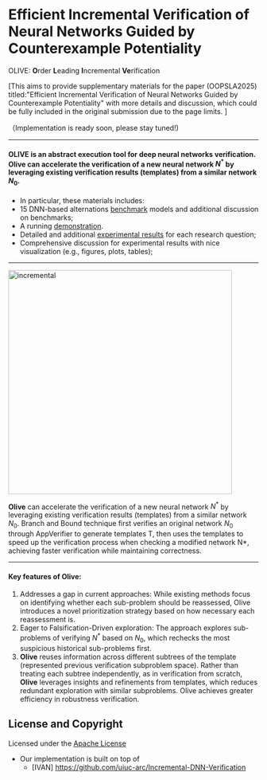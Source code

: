 
# Efficient Incremental Verification of Neural Networks Guided by Counterexample Potentiality
OLIVE: **O**rder **L**eading **I**ncremental **Ve**rification 

[This aims to provide supplementary materials for the paper (OOPSLA2025) titled:"Efficient Incremental Verification of Neural Networks Guided by Counterexample Potentiality" with more details and discussion, which could be fully included in the original submission due to the page limits. ]

（Implementation is ready soon, please stay tuned!)


------


#### OLIVE is an abstract execution tool for deep neural networks verification. Olive can accelerate the verification of a new neural network $`N^*`$ by leveraging existing verification results (templates) from a similar network $`N_0`$. 



- In particular, these materials includes:
- 15 DNN-based alternations [benchmark](https://sites.google.com/view/olive-nnv/benchmarks) models and additional discussion on benchmarks;
- A running [demonstration](https://sites.google.com/view/olive-nnv/demo). 
- Detailed and additional [experimental results](https://sites.google.com/view/olive-nnv/experiments) for each research question;
- Comprehensive discussion for experimental results with nice visualization (e.g., figures, plots, tables);



-------

<img src="https://i.postimg.cc/m2kq66nM/IVAN4.png" alt="incremental" width="450"/>

**Olive** can accelerate the verification of a new neural network $`N^*`$ by leveraging existing verification results (templates) from a similar network $`N_0`$. Branch and Bound technique first verifies an original network $`N_0`$ through AppVerifier to generate templates T, then uses the templates to speed up the verification process when checking a modified network N*, achieving faster verification while maintaining correctness.

-------

#### Key features of Olive:
1. Addresses a gap in current approaches: While existing methods focus on identifying whether each sub-problem should be reassessed, Olive introduces a novel prioritization strategy based on how necessary each reassessment is.
2. Eager to Falsification-Driven exploration: The approach explores sub-problems of verifying $`N^*`$ based on $`N_0`$, which rechecks the most suspicious historical sub-problems first.
3. **Olive** reuses information across different subtrees of the template (represented previous verification subproblem space). Rather than treating each subtree independently, as in verification from scratch,  **Olive** leverages insights and refinements from templates, which reduces redundant exploration with similar subproblems. Olive achieves greater efficiency in robustness verification. 





## License and Copyright

Licensed under the [Apache License](https://www.apache.org/licenses/LICENSE-2.0)
- Our implementation is built on top of 
    - [IVAN] https://github.com/uiuc-arc/Incremental-DNN-Verification 
